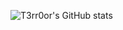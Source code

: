 ![T3rr0or's GitHub stats](https://github-readme-stats.vercel.app/api?username=T3rr0or&show_icons=true&theme=radical)

